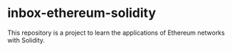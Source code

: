 # inbox-ethereum-solidity

This repository is a project to learn the applications of Ethereum networks with Solidity.
